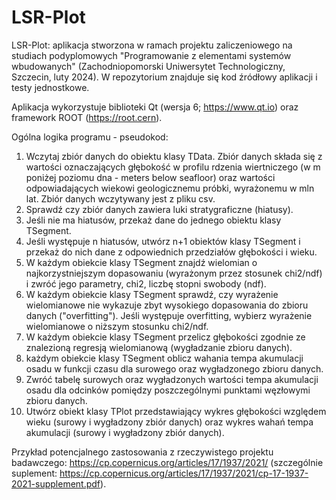 # LSR-Plot
LSR-Plot: aplikacja stworzona w ramach projektu zaliczeniowego na studiach podyplomowych "Programowanie z elementami systemów wbudowanych" (Zachodniopomorski Uniwersytet Technologiczny, Szczecin, luty 2024). W repozytorium znajduje się kod źródłowy aplikacji i testy jednostkowe.

Aplikacja wykorzystuje biblioteki Qt (wersja 6; https://www.qt.io) oraz framework ROOT (https://root.cern).

Ogólna logika programu - pseudokod:

1. Wczytaj zbiór danych do obiektu klasy TData. Zbiór danych składa się z wartości oznaczających głębokość w profilu rdzenia wiertniczego (w m poniżej poziomu dna - meters below seafloor) oraz wartości odpowiadających wiekowi geologicznemu próbki, wyrażonemu w mln lat. Zbiór danych wczytywany jest z pliku csv.
2. Sprawdź czy zbiór danych zawiera luki stratygraficzne (hiatusy).
3. Jeśli nie ma hiatusów, przekaż dane do jednego obiektu klasy TSegment.
4. Jeśli występuje n hiatusów, utwórz n+1 obiektów klasy TSegment i przekaż do nich dane z odpowiednich przedziałów głębokości i wieku.
5. W każdym obiekcie klasy TSegment znajdź wielomian o najkorzystniejszym dopasowaniu (wyrażonym przez stosunek chi2/ndf) i zwróć jego parametry, chi2, liczbę stopni swobody (ndf).
6. W każdym obiekcie klasy TSegment sprawdź, czy wyrażenie wielomianowe nie wykazuje zbyt wysokiego dopasowania do zbioru danych ("overfitting"). Jeśli występuje overfitting, wybierz wyrażenie wielomianowe o niższym stosunku chi2/ndf.
7. W każdym obiekcie klasy TSegment przelicz głębokości zgodnie ze znalezioną regresją wielomianową (wygładzanie zbioru danych).
8. każdym obiekcie klasy TSegment oblicz wahania tempa akumulacji osadu w funkcji czasu dla surowego oraz wygładzonego zbioru danych.
9. Zwróć tabelę surowych oraz wygładzonych wartości tempa akumulacji osadu dla odcinków pomiędzy poszczególnymi punktami węzłowymi zbioru danych.
10. Utwórz obiekt klasy TPlot przedstawiający wykres głębokości względem wieku (surowy i wygładzony zbiór danych) oraz wykres wahań tempa akumulacji (surowy i wygładzony zbiór danych).

Przykład potencjalnego zastosowania z rzeczywistego projektu badawczego: https://cp.copernicus.org/articles/17/1937/2021/ (szczególnie suplement: https://cp.copernicus.org/articles/17/1937/2021/cp-17-1937-2021-supplement.pdf).